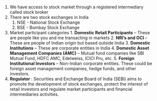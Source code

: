 1. We have access to stock market through a registered intermediary called stock broker
2. There are two stock exchanges in India
   1. NSE - National Stock Exchange
   2. BSE - Bombay Stock Exchange
3. Market participant categories
	   1. **Domestic Retail Participants** – These are people like you and me transacting in markets
	2. **NRI’s and OCI** – These are people of Indian origin but based outside India
	3. **Domestic Institutions** – These are corporate entities in India
	4. **Domestic Asset Management Companies (AMC)** – Mutual fund companies like SBI Mutual Fund, HDFC AMC, Edelweiss, ICICI Pru, etc.
	5. **Foreign Institutional Investors** – Non-Indian corporate entities. These could be foreign asset management companies, hedge funds, and other investors.
4. **Regulator** : Securities and Exchange Board of India (SEBI) aims to promote the development of stock exchanges, protect the interest of retail investors and regulate market participants and financial intermediaries activities.
